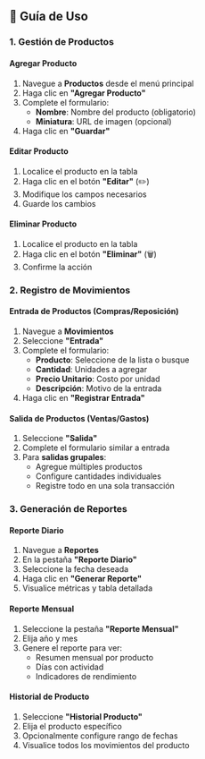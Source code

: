 ## 📖 Guía de Uso

### **1. Gestión de Productos**

#### **Agregar Producto**
1. Navegue a **Productos** desde el menú principal
2. Haga clic en **"Agregar Producto"**
3. Complete el formulario:
   - **Nombre**: Nombre del producto (obligatorio)
   - **Miniatura**: URL de imagen (opcional)
4. Haga clic en **"Guardar"**

#### **Editar Producto**
1. Localice el producto en la tabla
2. Haga clic en el botón **"Editar"** (✏️)
3. Modifique los campos necesarios
4. Guarde los cambios

#### **Eliminar Producto**
1. Localice el producto en la tabla
2. Haga clic en el botón **"Eliminar"** (🗑️)
3. Confirme la acción

### **2. Registro de Movimientos**

#### **Entrada de Productos (Compras/Reposición)**
1. Navegue a **Movimientos**
2. Seleccione **"Entrada"**
3. Complete el formulario:
   - **Producto**: Seleccione de la lista o busque
   - **Cantidad**: Unidades a agregar
   - **Precio Unitario**: Costo por unidad
   - **Descripción**: Motivo de la entrada
4. Haga clic en **"Registrar Entrada"**

#### **Salida de Productos (Ventas/Gastos)**
1. Seleccione **"Salida"**
2. Complete el formulario similar a entrada
3. Para **salidas grupales**:
   - Agregue múltiples productos
   - Configure cantidades individuales
   - Registre todo en una sola transacción

### **3. Generación de Reportes**

#### **Reporte Diario**
1. Navegue a **Reportes**
2. En la pestaña **"Reporte Diario"**
3. Seleccione la fecha deseada
4. Haga clic en **"Generar Reporte"**
5. Visualice métricas y tabla detallada

#### **Reporte Mensual**
1. Seleccione la pestaña **"Reporte Mensual"**
2. Elija año y mes
3. Genere el reporte para ver:
   - Resumen mensual por producto
   - Días con actividad
   - Indicadores de rendimiento

#### **Historial de Producto**
1. Seleccione **"Historial Producto"**
2. Elija el producto específico
3. Opcionalmente configure rango de fechas
4. Visualice todos los movimientos del producto